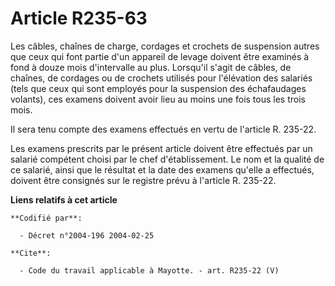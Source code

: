 # Article R235-63

Les câbles, chaînes de charge, cordages et crochets de suspension autres que ceux qui font partie d'un appareil de levage
doivent être examinés à fond à douze mois d'intervalle au plus. Lorsqu'il s'agit de câbles, de chaînes, de cordages ou de
crochets utilisés pour l'élévation des salariés (tels que ceux qui sont employés pour la suspension des échafaudages
volants), ces examens doivent avoir lieu au moins une fois tous les trois mois.

Il sera tenu compte des examens effectués en vertu de l'article R. 235-22.

Les examens prescrits par le présent article doivent être effectués par un salarié compétent choisi par le chef
d'établissement. Le nom et la qualité de ce salarié, ainsi que le résultat et la date des examens qu'elle a effectués,
doivent être consignés sur le registre prévu à l'article R. 235-22.

**Liens relatifs à cet article**

	**Codifié par**:

	  - Décret n°2004-196 2004-02-25

	**Cite**:

	  - Code du travail applicable à Mayotte. - art. R235-22 (V)

